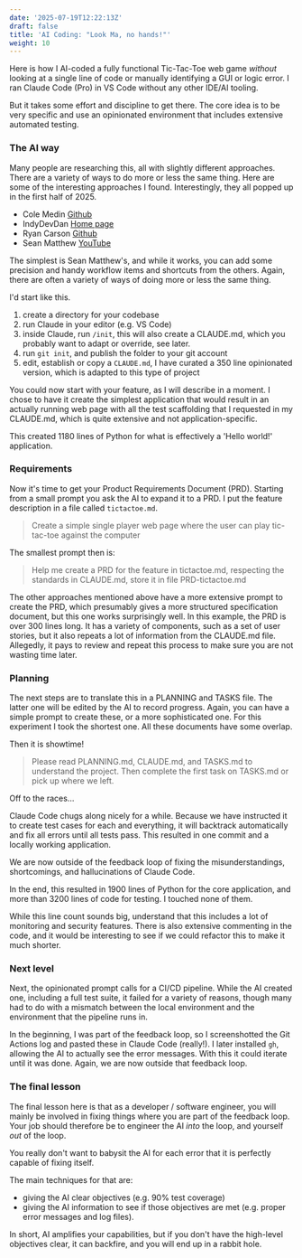 ```yaml
---
date: '2025-07-19T12:22:13Z'
draft: false
title: 'AI Coding: "Look Ma, no hands!"'
weight: 10
---
```


Here is how I AI-coded a fully functional Tic-Tac-Toe web game *without* looking at a single line of code or manually identifying a GUI or logic error.
I ran Claude Code (Pro) in VS Code without any other IDE/AI tooling.

But it takes some effort and discipline to get there.
The core idea is to be very specific and use an opinionated environment that includes extensive automated testing.

### The AI way

Many people are researching this, all with slightly different approaches.
There are a variety of ways to do more or less the same thing.
Here are some of the interesting approaches I found.
Interestingly, they all popped up in the first half of 2025.

- Cole Medin [Github](https://github.com/coleam00/context-engineering-intro/tree/main)
- IndyDevDan [Home page](https://agenticengineer.com/principled-ai-coding)
- Ryan Carson [Github](https://github.com/snarktank/ai-dev-tasks/tree/main)
- Sean Matthew [YouTube](https://www.youtube.com/watch?v=OZej8sdVCP0)

The simplest is Sean Matthew's, and while it works, you can add some precision and handy workflow items and shortcuts from the others.
Again, there are often a variety of ways of doing more or less the same thing.

I'd start like this.

1. create a directory for your codebase
1. run Claude in your editor (e.g. VS Code)
1. inside Claude, run `/init`, this will also create a CLAUDE.md, which you probably want to adapt or override, see later.
1. run `git init`, and publish the folder to your git account
1. edit, establish or copy a `CLAUDE.md`, I have curated a 350 line opinionated version, which is adapted to this type of project

You could now start with your feature, as I will describe in a moment.
I chose to have it create the simplest application that would result in an actually running web page with all the test scaffolding that I requested in my CLAUDE.md, which is quite extensive and not application-specific.

This created 1180 lines of Python for what is effectively a 'Hello world!' application.

### Requirements

Now it's time to get your Product Requirements Document (PRD).
Starting from a small prompt you ask the AI to expand it to a PRD.
I put the feature description in a file called `tictactoe.md`.

>Create a simple single player web page where the user can play tic-tac-toe against the computer

The smallest prompt then is:

>Help me create a PRD for the feature in tictactoe.md, respecting the standards in CLAUDE.md, store it in file PRD-tictactoe.md

The other approaches mentioned above have a more extensive prompt to create the PRD, which presumably gives a more structured specification document, but this one works surprisingly well.
In this example, the PRD is over 300 lines long.
It has a variety of components, such as a set of user stories, but it also repeats a lot of information from the CLAUDE.md file.
Allegedly, it pays to review and repeat this process to make sure you are not wasting time later.

### Planning

The next steps are to translate this in a PLANNING and TASKS file.
The latter one will be edited by the AI to record progress.
Again, you can have a simple prompt to create these, or a more sophisticated one.
For this experiment I took the shortest one.
All these documents have some overlap.

Then it is showtime!

>Please read PLANNING.md, CLAUDE.md, and TASKS.md to understand the project.  Then complete the first task on TASKS.md
or pick up where we left.

Off to the races...

Claude Code chugs along nicely for a while.
Because we have instructed it to create test cases for each and everything, it will backtrack automatically and fix all errors until all tests pass.
This resulted in one commit and a locally working application.

We are now outside of the feedback loop of fixing the misunderstandings, shortcomings, and hallucinations of Claude Code.

In the end, this resulted in 1900 lines of Python for the core application, and more than 3200 lines of code for testing.
I touched none of them.

While this line count sounds big, understand that this includes a lot of monitoring and security features.
There is also extensive commenting in the code, and it would be interesting to see if we could refactor this to make it much shorter.

### Next level

Next, the opinionated prompt calls for a CI/CD pipeline.
While the AI created one, including a full test suite, it failed for a variety of reasons, though many had to do with a mismatch between the local environment and the environment that the pipeline runs in.

In the beginning, I was part of the feedback loop, so I screenshotted the Git Actions log and pasted these in Claude Code (really!).
I later installed `gh`, allowing the AI to actually see the error messages.
With this it could iterate until it was done.
Again, we are now outside that feedback loop.

### The final lesson

The final lesson here is that as a developer / software engineer, you will mainly be involved in fixing things where you are part of the feedback loop.
Your job should therefore be to engineer the AI *into* the loop, and yourself *out* of the loop.

You really don't want to babysit the AI for each error that it is perfectly capable of fixing itself.

The main techniques for that are:

- giving the AI clear objectives (e.g. 90% test coverage)
- giving the AI information to see if those objectives are met (e.g. proper error messages and log files).

In short, AI amplifies your capabilities, but if you don't have the high-level objectives clear, it can backfire, and you will end up in a rabbit hole.
